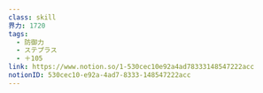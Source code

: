 ```yaml
---
class: skill
界力: 1720
tags:
  - 防御力
  - ステプラス
  - ＋105
link: https://www.notion.so/1-530cec10e92a4ad78333148547222acc
notionID: 530cec10-e92a-4ad7-8333-148547222acc
---
```

